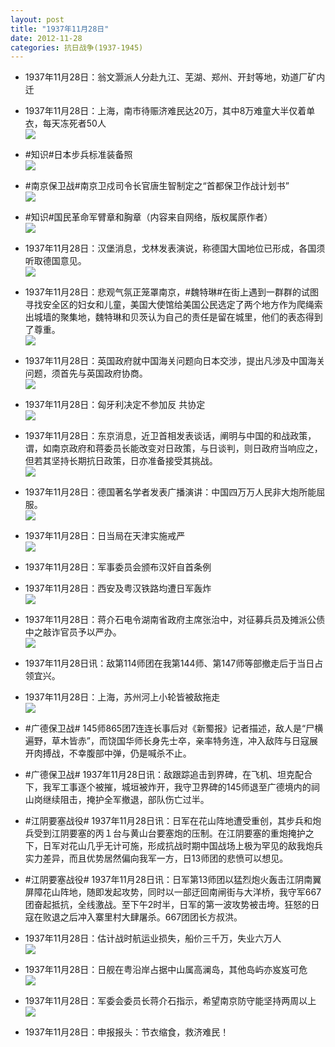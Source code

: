 ```yaml
---
layout: post
title: "1937年11月28日"
date: 2012-11-28
categories: 抗日战争(1937-1945)
---
```


<meta name="referrer" content="no-referrer" />

- 1937年11月28日：翁文灏派人分赴九江、芜湖、郑州、开封等地，劝道厂矿内迁 

- 1937年11月28日：上海，南市待赈济难民达20万，其中8万难童大半仅着单衣，每天冻死者50人 <br/><img src="https://ww3.sinaimg.cn/large/aca367d8jw1dzb4d0qfetj.jpg" />

- #知识#日本步兵标准装备照 <br/><img src="https://ww4.sinaimg.cn/large/aca367d8jw1dzb3c0sc0sj.jpg" />

- #南京保卫战#南京卫戍司令长官唐生智制定之“首都保卫作战计划书” <br/><img src="https://ww3.sinaimg.cn/large/aca367d8jw1dzb37buzj0j.jpg" />

- #知识#国民革命军臂章和胸章（内容来自网络，版权属原作者） <br/><img src="https://ww3.sinaimg.cn/large/aca367d8jw1dzb315q91rj.jpg" />

- 1937年11月28日：汉堡消息，戈林发表演说，称德国大国地位已形成，各国须听取德国意见。 <br/><img src="https://ww4.sinaimg.cn/large/aca367d8jw1dzb2mnfz4ej.jpg" />

- 1937年11月28日：悲观气氛正笼罩南京，#魏特琳#在街上遇到一群群的试图寻找安全区的妇女和儿童，美国大使馆给美国公民选定了两个地方作为爬绳索出城墙的聚集地，魏特琳和贝茨认为自己的责任是留在城里，他们的表态得到了尊重。 <br/><img src="https://ww4.sinaimg.cn/large/aca367d8jw1dzb224z17lj.jpg" />

- 1937年11月28日：英国政府就中国海关问题向日本交涉，提出凡涉及中国海关问题，须首先与英国政府协商。 <br/><img src="https://ww4.sinaimg.cn/large/aca367d8jw1dzb0w61f6dj.jpg" />

- 1937年11月28日：匈牙利决定不参加反 共协定 <br/><img src="https://ww3.sinaimg.cn/large/aca367d8jw1dzaz5n99y3j.jpg" />

- 1937年11月28日：东京消息，近卫首相发表谈话，阐明与中国的和战政策，谓，如南京政府和蒋委员长能改变对日政策，与日谈判，则日政府当响应之，但若其坚持长期抗日政策，日亦准备接受其挑战。 <br/><img src="https://ww4.sinaimg.cn/large/aca367d8jw1dzaxf8rcnqj.jpg" />

- 1937年11月28日：德国著名学者发表广播演讲：中国四万万人民非大炮所能屈服。 <br/><img src="https://ww1.sinaimg.cn/large/aca367d8jw1dzavot405mj.jpg" />

- 1937年11月28日：日当局在天津实施戒严 <br/><img src="https://ww3.sinaimg.cn/large/aca367d8jw1dzatydx47dj.jpg" />

- 1937年11月28日：军事委员会颁布汉奸自首条例 

- 1937年11月28日：西安及粤汉铁路均遭日军轰炸 <br/><img src="https://ww2.sinaimg.cn/large/aca367d8jw1dzaor59x8kj.jpg" />

- 1937年11月28日：蒋介石电令湖南省政府主席张治中，对征募兵员及摊派公债中之敲诈官员予以严办。 <br/><img src="https://ww3.sinaimg.cn/large/aca367d8jw1dzan0yhldbj.jpg" />

- 1937年11月28日讯：敌第114师团在我第144师、第147师等部撤走后于当日占领宜兴。 

- 1937年11月28日：上海，苏州河上小轮皆被敌拖走 <br/><img src="https://ww4.sinaimg.cn/large/aca367d8jw1dzala9mbl6j.jpg" />

- #广德保卫战# 145师865团7连连长事后对《新蜀报》记者描述，敌人是“尸横遍野，草木皆赤”，而饶国华师长身先士卒，亲率特务连，冲入敌阵与日寇展开肉搏战，不幸腹部中弹，仍是喊杀不止。 

- #广德保卫战# 1937年11月28日讯：敌跟踪追击到界碑，在飞机、坦克配合下，我军工事逐个被摧，城垣被炸开，我守卫界碑的145师退至广德境内的祠山岗继续阻击，掩护全军撤退，部队伤亡过半。 

- #江阴要塞战役# 1937年11月28日讯：日军在花山阵地遭受重创，其步兵和炮兵受到江阴要塞的丙１台与黄山台要塞炮的压制。在江阴要塞的重炮掩护之下，日军对花山几乎无计可施，形成抗战时期中国战场上极为罕见的敌我炮兵实力差异，而且优势居然偏向我军一方，日13师团的悲愤可以想见。 

- #江阴要塞战役# 1937年11月28日讯：日军第13师团以猛烈炮火轰击江阴南翼屏障花山阵地，随即发起攻势，同时以一部迂回南闸街与大洋桥，我守军667团奋起抵抗，全线激战。至下午2时半，日军的第一波攻势被击垮。狂怒的日寇在败退之后冲入寨里村大肆屠杀。667团团长方叔洪。 

- 1937年11月28日：估计战时航运业损失，船价三千万，失业六万人 <br/><img src="https://ww2.sinaimg.cn/large/aca367d8jw1dzag346u8bj.jpg" />

- 1937年11月28日：日舰在粤沿岸占据中山属高澜岛，其他岛屿亦岌岌可危 <br/><img src="https://ww1.sinaimg.cn/large/aca367d8jw1dzaecgheg4j.jpg" />

- 1937年11月28日：军委会委员长蒋介石指示，希望南京防守能坚持两周以上 <br/><img src="https://ww2.sinaimg.cn/large/aca367d8jw1dzadrmxq0dj.jpg" />

- 1937年11月28日：申报报头：节衣缩食，救济难民！ 

